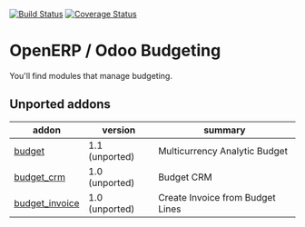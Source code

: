 [![Build Status](https://travis-ci.org/OCA/account-budgeting.svg?branch=master)](https://travis-ci.org/OCA/account-budgeting)
[![Coverage Status](https://coveralls.io/repos/OCA/account-budgeting/badge.png?branch=master)](https://coveralls.io/r/OCA/account-budgeting?branch=master)

OpenERP / Odoo Budgeting
========================

You'll find modules that manage budgeting.

[//]: # (addons)
Unported addons
---------------
addon | version | summary
--- | --- | ---
[budget](__unported__/budget/) | 1.1 (unported) | Multicurrency Analytic Budget
[budget_crm](__unported__/budget_crm/) | 1.0 (unported) | Budget CRM
[budget_invoice](__unported__/budget_invoice/) | 1.0 (unported) | Create Invoice from Budget Lines

[//]: # (end addons)
